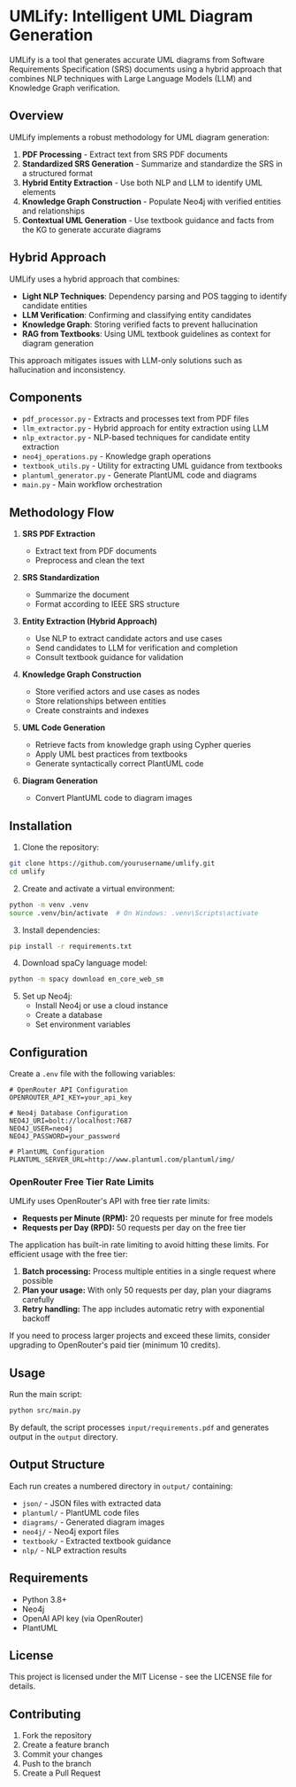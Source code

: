 # UMLify: Intelligent UML Diagram Generation

UMLify is a tool that generates accurate UML diagrams from Software Requirements Specification (SRS) documents using a hybrid approach that combines NLP techniques with Large Language Models (LLM) and Knowledge Graph verification.

## Overview

UMLify implements a robust methodology for UML diagram generation:

1. **PDF Processing** - Extract text from SRS PDF documents
2. **Standardized SRS Generation** - Summarize and standardize the SRS in a structured format
3. **Hybrid Entity Extraction** - Use both NLP and LLM to identify UML elements
4. **Knowledge Graph Construction** - Populate Neo4j with verified entities and relationships
5. **Contextual UML Generation** - Use textbook guidance and facts from the KG to generate accurate diagrams

## Hybrid Approach

UMLify uses a hybrid approach that combines:

- **Light NLP Techniques**: Dependency parsing and POS tagging to identify candidate entities
- **LLM Verification**: Confirming and classifying entity candidates 
- **Knowledge Graph**: Storing verified facts to prevent hallucination
- **RAG from Textbooks**: Using UML textbook guidelines as context for diagram generation

This approach mitigates issues with LLM-only solutions such as hallucination and inconsistency.

## Components

- `pdf_processor.py` - Extracts and processes text from PDF files
- `llm_extractor.py` - Hybrid approach for entity extraction using LLM 
- `nlp_extractor.py` - NLP-based techniques for candidate entity extraction
- `neo4j_operations.py` - Knowledge graph operations
- `textbook_utils.py` - Utility for extracting UML guidance from textbooks
- `plantuml_generator.py` - Generate PlantUML code and diagrams
- `main.py` - Main workflow orchestration

## Methodology Flow

1. **SRS PDF Extraction**
   - Extract text from PDF documents
   - Preprocess and clean the text

2. **SRS Standardization**
   - Summarize the document
   - Format according to IEEE SRS structure

3. **Entity Extraction (Hybrid Approach)**
   - Use NLP to extract candidate actors and use cases
   - Send candidates to LLM for verification and completion
   - Consult textbook guidance for validation

4. **Knowledge Graph Construction**
   - Store verified actors and use cases as nodes
   - Store relationships between entities
   - Create constraints and indexes

5. **UML Code Generation**
   - Retrieve facts from knowledge graph using Cypher queries
   - Apply UML best practices from textbooks
   - Generate syntactically correct PlantUML code

6. **Diagram Generation**
   - Convert PlantUML code to diagram images

## Installation

1. Clone the repository:
```bash
git clone https://github.com/yourusername/umlify.git
cd umlify
```

2. Create and activate a virtual environment:
```bash
python -m venv .venv
source .venv/bin/activate  # On Windows: .venv\Scripts\activate
```

3. Install dependencies:
```bash
pip install -r requirements.txt
```

4. Download spaCy language model:
```bash
python -m spacy download en_core_web_sm
```

5. Set up Neo4j:
   - Install Neo4j or use a cloud instance
   - Create a database
   - Set environment variables

## Configuration

Create a `.env` file with the following variables:

```env
# OpenRouter API Configuration
OPENROUTER_API_KEY=your_api_key

# Neo4j Database Configuration
NEO4J_URI=bolt://localhost:7687
NEO4J_USER=neo4j
NEO4J_PASSWORD=your_password

# PlantUML Configuration
PLANTUML_SERVER_URL=http://www.plantuml.com/plantuml/img/
```

### OpenRouter Free Tier Rate Limits

UMLify uses OpenRouter's API with free tier rate limits:

- **Requests per Minute (RPM):** 20 requests per minute for free models
- **Requests per Day (RPD):** 50 requests per day on the free tier

The application has built-in rate limiting to avoid hitting these limits. For efficient usage with the free tier:

1. **Batch processing:** Process multiple entities in a single request where possible
2. **Plan your usage:** With only 50 requests per day, plan your diagrams carefully
3. **Retry handling:** The app includes automatic retry with exponential backoff

If you need to process larger projects and exceed these limits, consider upgrading to OpenRouter's paid tier (minimum 10 credits).

## Usage

Run the main script:

```bash
python src/main.py
```

By default, the script processes `input/requirements.pdf` and generates output in the `output` directory.

## Output Structure

Each run creates a numbered directory in `output/` containing:
- `json/` - JSON files with extracted data
- `plantuml/` - PlantUML code files
- `diagrams/` - Generated diagram images 
- `neo4j/` - Neo4j export files
- `textbook/` - Extracted textbook guidance
- `nlp/` - NLP extraction results

## Requirements

- Python 3.8+
- Neo4j
- OpenAI API key (via OpenRouter)
- PlantUML

## License

This project is licensed under the MIT License - see the LICENSE file for details.

## Contributing

1. Fork the repository
2. Create a feature branch
3. Commit your changes
4. Push to the branch
5. Create a Pull Request



